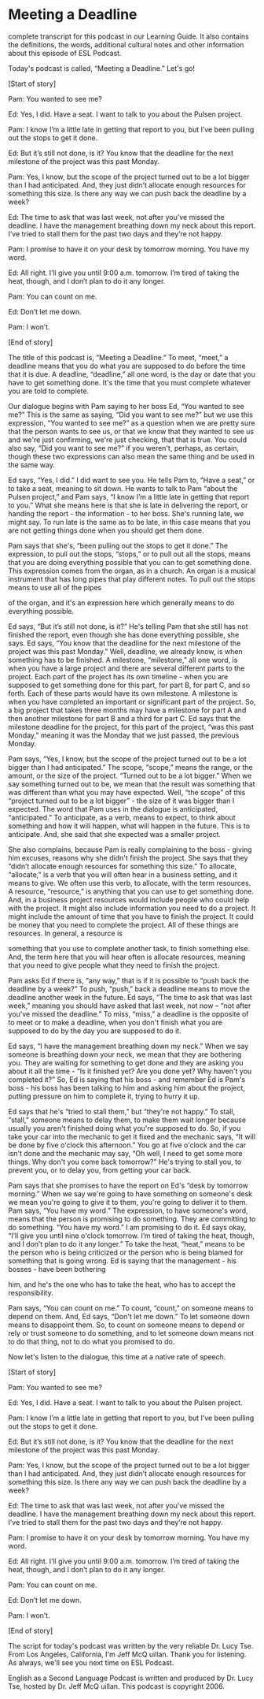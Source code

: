 # Meeting a Deadline

complete transcript for this podcast in our Learning Guide.  It also contains the definitions, the words, additional cultural notes and other information about this episode of ESL Podcast. 

Today's podcast is called, “Meeting a Deadline.”  Let's go! 

[Start of story]   

Pam:  You wanted to see me? 

Ed:  Yes, I did.  Have a seat.  I want to talk to you about the Pulsen project. 

Pam:  I know I’m a little late in getting that report to you, but I’ve been pulling out the stops to get it done.   

Ed:  But it’s still not done, is it?   You know that the deadline for the next milestone of the project was this past Monday.   

Pam:  Yes, I know, but the scope of the project turned out to be a lot bigger than I had anticipated.  And, they just didn’t allocate enough resources for something this size.  Is there any way we can push back the deadline by a week? 

Ed:  The time to ask that was last week, not after you’ve missed the deadline.  I have the management breathing down my neck about this report.  I’ve tried to stall them for the past two days and they’re not happy.   

Pam:  I promise to have it on your desk by tomorrow morning.  You have my word.  

 Ed:  All right.  I’ll give you until 9:00 a.m. tomorrow.  I’m tired of taking the heat, though, and I don’t plan to do it any longer. 

Pam:  You can count on me. 

Ed:  Don’t let me down.   

Pam:  I won’t.   

[End of story] 

The title of this podcast is, “Meeting a Deadline.”  To meet, “meet,” a deadline means that you do what you are supposed to do before the time that it is due.  A deadline, “deadline,” all one word, is the day or date that you have to get something done.  It's the time that you must complete whatever you are told to complete. 

Our dialogue begins with Pam saying to her boss Ed, “You wanted to see me?” This is the same as saying, “Did you want to see me?” but we use this expression, “You wanted to see me?” as a question when we are pretty sure that the person wants to see us, or that we know that they wanted to see us and we're just confirming, we're just checking, that that is true.  You could also say, “Did you want to see me?” if you weren't, perhaps, as certain, though these two expressions can also mean the same thing and be used in the same way. 

Ed says, “Yes, I did.”  I did want to see you.  He tells Pam to, “Have a seat,” or to take a seat, meaning to sit down.  He wants to talk to Pam “about the Pulsen project,” and Pam says, “I know I’m a little late in getting that report to you.” What she means here is that she is late in delivering the report, or handing the report - the information - to her boss.  She's running late, we might say.  To run late is the same as to be late, in this case means that you are not getting things done when you should get them done. 

Pam says that she's, “been pulling out the stops to get it done.”  The expression, to pull out the stops, “stops,” or to pull out all the stops, means that you are doing everything possible that you can to get something done.  This expression comes from the organ, as in a church.  An organ is a musical instrument that has long pipes that play different notes.  To pull out the stops means to use all of the pipes  

 of the organ, and it's an expression here which generally means to do everything possible. 

Ed says, “But it’s still not done, is it?”  He's telling Pam that she still has not finished the report, even though she has done everything possible, she says.  Ed says, “You know that the deadline for the next milestone of the project was this past Monday.”  Well, deadline, we already know, is when something has to be finished.  A milestone, “milestone,” all one word, is when you have a large project and there are several different parts to the project.  Each part of the project has its own timeline - when you are supposed to get something done for this part, for part B, for part C, and so forth.  Each of these parts would have its own milestone.  A milestone is when you have completed an important or significant part of the project.  So, a big project that takes three months may have a milestone for part A and then another milestone for part B and a third for part C. Ed says that the milestone deadline for the project, for this part of the project, “was this past Monday,” meaning it was the Monday that we just passed, the previous Monday. 

Pam says, “Yes, I know, but the scope of the project turned out to be a lot bigger than I had anticipated.”  The scope, “scope,” means the range, or the amount, or the size of the project.  “Turned out to be a lot bigger.” When we say something turned out to be, we mean that the result was something that was different than what you may have expected.  Well, “the scope” of this “project turned out to be a lot bigger” - the size of it was bigger than I expected.  The word that Pam uses in the dialogue is anticipated, “anticipated.”  To anticipate, as a verb, means to expect, to think about something and how it will happen, what will happen in the future.  This is to anticipate.  And, she said that she expected was a smaller project. 

She also complains, because Pam is really complaining to the boss - giving him excuses, reasons why she didn't finish the project.  She says that they “didn’t allocate enough resources for something this size.”  To allocate, “allocate,” is a verb that you will often hear in a business setting, and it means to give.  We often use this verb, to allocate, with the term resources.  A resource, “resource,” is anything that you can use to get something done.  And, in a business project resources would include people who could help with the project.  It might also include information you need to do a project.  It might include the amount of time that you have to finish the project.  It could be money that you need to complete the project.  All of these things are resources.  In general, a resource is  

 something that you use to complete another task, to finish something else.  And, the term here that you will hear often is allocate resources, meaning that you need to give people what they need to finish the project. 

Pam asks Ed if there is, “any way,” that is if it is possible to “push back the deadline by a week?”  To push, “push,” back a deadline means to move the deadline another week in the future.  Ed says, “The time to ask that was last week,” meaning you should have asked that last week, not now – “not after you've missed the deadline.”  To miss, “miss,” a deadline is the opposite of to meet or to make a deadline, when you don't finish what you are supposed to do by the day you are supposed to do it. 

Ed says, “I have the management breathing down my neck.”  When we say someone is breathing down your neck, we mean that they are bothering you. They are waiting for something to get done and they are asking you about it all the time - “Is it finished yet?  Are you done yet?  Why haven't you completed it?” So, Ed is saying that his boss - and remember Ed is Pam's boss - his boss has been talking to him and asking him about the project, putting pressure on him to complete it, trying to hurry it up. 

Ed says that he's “tried to stall them,” but “they're not happy.”  To stall, “stall,” someone means to delay them, to make them wait longer because usually you aren't finished doing what you're supposed to do.  So, if you take your car into the mechanic to get it fixed and the mechanic says, “It will be done by five o'clock this afternoon.”  You go at five o'clock and the car isn't done and the mechanic may say, “Oh well, I need to get some more things.  Why don't you come back tomorrow?” He's trying to stall you, to prevent you, or to delay you, from getting your car back. 

Pam says that she promises to have the report on Ed's “desk by tomorrow morning.”  When we say we're going to have something on someone's desk we mean you're going to give it to them, you're going to deliver it to them.  Pam says, “You have my word.”  The expression, to have someone's word, means that the person is promising to do something.  They are committing to do something.  “You have my word.”  I am promising to do it.  Ed says okay, “I’ll give you until nine o'clock tomorrow.  I’m tired of taking the heat, though, and I don’t plan to do it any longer.”  To take the heat, “heat,” means to be the person who is being criticized or the person who is being blamed for something that is going wrong.  Ed is saying that the management - his bosses - have been bothering  

 him, and he's the one who has to take the heat, who has to accept the responsibility. 

Pam says, “You can count on me.”  To count, “count,” on someone means to depend on them.  And, Ed says, “Don't let me down.”  To let someone down means to disappoint them.  So, to count on someone means to depend or rely or trust someone to do something, and to let someone down means not to do that thing, not to do what you promised to do. 

Now let's listen to the dialogue, this time at a native rate of speech. 

[Start of story] 

Pam:  You wanted to see me? 

Ed:  Yes, I did.  Have a seat.  I want to talk to you about the Pulsen project. 

Pam:  I know I’m a little late in getting that report to you, but I’ve been pulling out the stops to get it done.   

Ed:  But it’s still not done, is it?   You know that the deadline for the next milestone of the project was this past Monday.   

Pam:  Yes, I know, but the scope of the project turned out to be a lot bigger than I had anticipated.  And, they just didn’t allocate enough resources for something this size.  Is there any way we can push back the deadline by a week? 

Ed:  The time to ask that was last week, not after you’ve missed the deadline.  I have the management breathing down my neck about this report.  I’ve tried to stall them for the past two days and they’re not happy.   

Pam:  I promise to have it on your desk by tomorrow morning.  You have my word. 

Ed:  All right.  I’ll give you until 9:00 a.m. tomorrow.  I’m tired of taking the heat, though, and I don’t plan to do it any longer. 

Pam:  You can count on me. 

 Ed:  Don’t let me down.   

Pam:  I won’t.   

[End of story] 

The script for today's podcast was written by the very reliable Dr. Lucy Tse. From Los Angeles, California, I'm Jeff McQ uillan.  Thank you for listening.  As always, we'll see you next time on ESL Podcast. 

English as a Second Language Podcast is written and produced by Dr. Lucy Tse, hosted by Dr. Jeff McQ uillan.  This podcast is copyright 2006.

